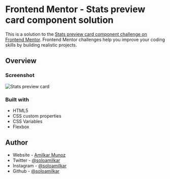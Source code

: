 # Frontend Mentor - Stats preview card component solution

This is a solution to the [Stats preview card component challenge on Frontend Mentor](https://www.frontendmentor.io/challenges/stats-preview-card-component-8JqbgoU62). Frontend Mentor challenges help you improve your coding skills by building realistic projects.

## Overview

### Screenshot

![Stats preview card](https://user-images.githubusercontent.com/71573508/119581847-a1073600-bd80-11eb-805f-e5a785f68709.PNG)

### Built with

- HTML5
- CSS custom properties
- CSS Variables
- Flexbox

## Author

- Website - [Amilkar Munoz](https://amilkar.dev)
- Twitter - [@soloamilkar](https://www.twitter.com/soloamilkar)
- Instagram - [@soloamilkar](https://instagram.com/soloamilkar)
- Github - [@soloamilkar](https://github.com/soloamilkar)
